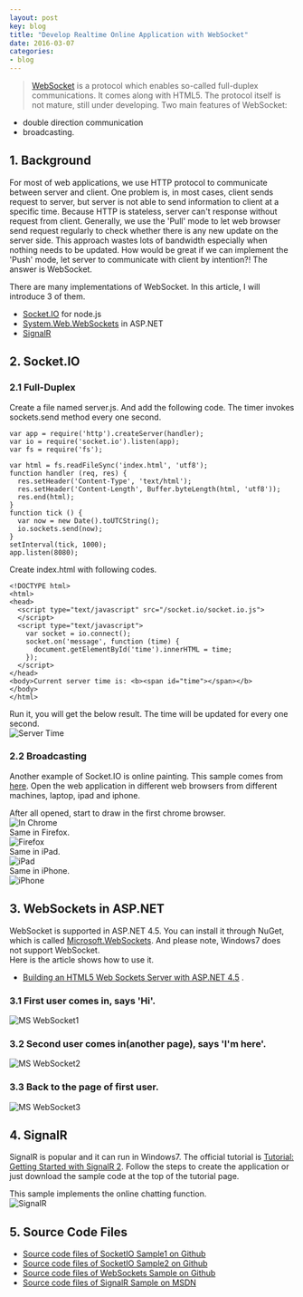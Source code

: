 ```yaml
---
layout: post
key: blog
title: "Develop Realtime Online Application with WebSocket"
date: 2016-03-07
categories:
- blog
---
```


> [WebSocket](https://en.wikipedia.org/wiki/WebSocket) is a protocol which enables so-called full-duplex communications. It comes along with HTML5. The protocol itself is not mature, still under developing. Two main features of WebSocket:
* double direction communication
* broadcasting.

## 1. Background
For most of web applications, we use HTTP protocol to communicate between server and client. One problem is, in most cases, client sends request to server, but server is not able to send information to client at a specific time. Because HTTP is stateless, server can't response without request from client. Generally, we use the 'Pull' mode to let web browser send request regularly to check whether there is any new update on the server side. This approach wastes lots of bandwidth especially when nothing needs to be updated. How would be great if we can implement the 'Push' mode, let server to communicate with client by intention?! The answer is WebSocket.

There are many implementations of WebSocket. In this article, I will introduce 3 of them.
 * [Socket.IO](http://socket.io/) for node.js
 * [System.Web.WebSockets](https://msdn.microsoft.com/en-us/hh969243.aspx) in ASP.NET
 * [SignalR](http://signalr.net/)

## 2. Socket.IO
### 2.1 Full-Duplex
Create a file named server.js. And add the following code. The timer invokes sockets.send method every one second.  

```
var app = require('http').createServer(handler);
var io = require('socket.io').listen(app);
var fs = require('fs');

var html = fs.readFileSync('index.html', 'utf8');
function handler (req, res) {
  res.setHeader('Content-Type', 'text/html');
  res.setHeader('Content-Length', Buffer.byteLength(html, 'utf8'));
  res.end(html);
}
function tick () {
  var now = new Date().toUTCString();
  io.sockets.send(now);
}
setInterval(tick, 1000);
app.listen(8080);
```  

Create index.html with following codes.  

```
<!DOCTYPE html>
<html>
<head>
  <script type="text/javascript" src="/socket.io/socket.io.js">
  </script>
  <script type="text/javascript">
    var socket = io.connect();
    socket.on('message', function (time) {
      document.getElementById('time').innerHTML = time;
    });
  </script>
</head>
<body>Current server time is: <b><span id="time"></span></b>
</body>
</html>
```  

Run it, you will get the below result. The time will be updated for every one second.  
![Server Time](/public/pics/2016-03-07/socketiotimer.png "Server Time")  

### 2.2 Broadcasting
Another example of Socket.IO is online painting. This sample comes from [here](http://wesbos.com/html5-canvas-websockets-nodejs/).
Open the web application in different web browsers from different machines, laptop, ipad and iphone.

After all opened, start to draw in the first chrome browser.  
![In Chrome](/public/pics/2016-03-07/socketiopaint1.png)  
Same in Firefox.  
![Firefox](/public/pics/2016-03-07/socketiopaint2.png)  
Same in iPad.  
![iPad](/public/pics/2016-03-07/socketiopaint3.png)  
Same in iPhone.  
![iPhone](/public/pics/2016-03-07/socketiopaint4.png)  

## 3. WebSockets in ASP.NET
WebSocket is supported in ASP.NET 4.5. You can install it through NuGet, which is called [Microsoft.WebSockets](http://www.nuget.org/packages/Microsoft.WebSockets/). And please note, Windows7 does not support WebSocket.  
Here is the article shows how to use it.
* [Building an HTML5 Web Sockets Server with ASP.NET 4.5](http://weblogs.asp.net/dwahlin/building-an-html5-web-sockets-server-with-asp-net-4-5) .  

### 3.1 First user comes in, says 'Hi'.  
![MS WebSocket1](/public/pics/2016-03-07/mswebsocket1.png "MS WebSocket1")  
### 3.2 Second user comes in(another page), says 'I'm here'.  
![MS WebSocket2](/public/pics/2016-03-07/mswebsocket2.png "MS WebSocket2")  
### 3.3 Back to the page of first user.
![MS WebSocket3](/public/pics/2016-03-07/mswebsocket3.png "MS WebSocket3")  

## 4. SignalR
SignalR is popular and it can run in Windows7. The official tutorial is [Tutorial: Getting Started with SignalR 2](http://www.asp.net/signalr/overview/getting-started/tutorial-getting-started-with-signalr). Follow the steps to create the application or just download the sample code at the top of the tutorial page.

This sample implements the online chatting function.  
![SignalR](/public/pics/2016-03-07/signalrsample.png "SignalR")  

## 5. Source Code Files
* [Source code files of SocketIO Sample1 on Github](https://github.com/jojozhuang/Study/tree/master/NodeJs/NodejsAction/SocketIO)
* [Source code files of SocketIO Sample2 on Github](https://github.com/jojozhuang/Study/tree/master/NodeJs/CanvasWebSocket)
* [Source code files of WebSockets Sample on Github](https://github.com/jojozhuang/Study/tree/master/DotNet/WebSockets/ASP.NET)
* [Source code files of SignalR Sample on MSDN](https://code.msdn.microsoft.com/SignalR-Getting-Started-b9d18aa9)
